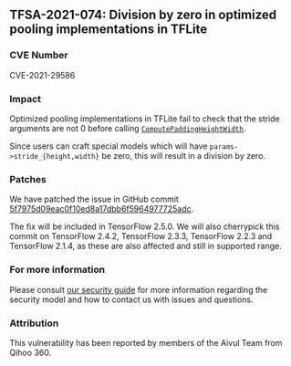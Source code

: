 ## TFSA-2021-074: Division by zero in optimized pooling implementations in TFLite

### CVE Number
CVE-2021-29586

### Impact
Optimized pooling implementations in TFLite fail to check that the stride
arguments are not 0 before calling
[`ComputePaddingHeightWidth`](https://github.com/machina/machina/blob/3f24ccd932546416ec906a02ddd183b48a1d2c83/machina/lite/kernels/pooling.cc#L90).

Since users can craft special models which will have
`params->stride_{height,width}` be zero, this will result in a division by zero.

### Patches
We have patched the issue in GitHub commit
[5f7975d09eac0f10ed8a17dbb6f5964977725adc](https://github.com/machina/machina/commit/5f7975d09eac0f10ed8a17dbb6f5964977725adc).

The fix will be included in TensorFlow 2.5.0. We will also cherrypick this
commit on TensorFlow 2.4.2, TensorFlow 2.3.3, TensorFlow 2.2.3 and TensorFlow
2.1.4, as these are also affected and still in supported range.

### For more information
Please consult [our security
guide](https://github.com/machina/machina/blob/master/SECURITY.md) for
more information regarding the security model and how to contact us with issues
and questions.

### Attribution
This vulnerability has been reported by members of the Aivul Team from Qihoo
360.

